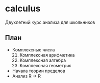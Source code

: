 # calculus
Двухлетний курс анализа для школьников

## План
<p>
  <ul>
    <li>Комплексные числа
      <ol start="21" type=1>
        <li>Комплексная арифметика</li>
        <li>Комплексная алгебра</li>
        <li>Комплексная геометрия</li>
      </ol>
    </li>
    <li>Начала теории пределов</li>
    <li>Анализ R -> R</li>
  </ul>
</p>
